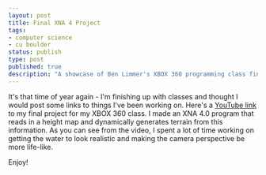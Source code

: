 ```yaml
---
layout: post
title: Final XNA 4 Project
tags:
- computer science
- cu boulder
status: publish
type: post
published: true
description: "A showcase of Ben Limmer's XBOX 360 programming class final project at CU Boulder"
---
```

It's that time of year again - I'm finishing up with classes and thought I would post some links to things I've been working on. Here's a [YouTube link](http://www.youtube.com/watch?v=D5X7gGVM3FU) to my final project for my XBOX 360 class. I made an XNA 4.0 program that reads in a height map and dynamically generates terrain from this information. As you can see from the video, I spent a lot of time working on getting the water to look realistic and making the camera perspective be more life-like.  

Enjoy!